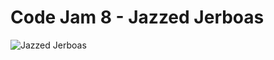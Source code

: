 # Code Jam 8 - Jazzed Jerboas

![Jazzed Jerboas](https://github.com/tomheaton/pcj8-jazzed-jerboas/blob/main/Jazzed_Jerboas_3.png?raw=true)
